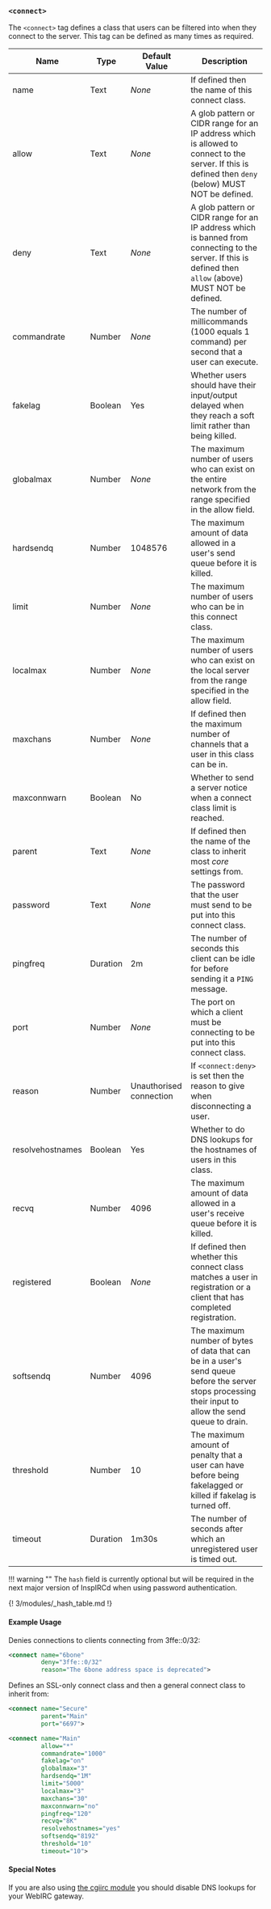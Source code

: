 <!-- This file contains a page fragment. Any changes will affect all pages that include it. -->

### `<connect>`

The `<connect>` tag defines a class that users can be filtered into when they connect to the server. This tag can be defined as many times as required.

Name             | Type     | Default Value           | Description
---------------- | -------- | ----------------------- | -----------
name             | Text     | *None*                  | If defined then the name of this connect class.
allow            | Text     | *None*                  | A glob pattern or CIDR range for an IP address which is allowed to connect to the server. If this is defined then `deny` (below) MUST NOT be defined.
deny             | Text     | *None*                  | A glob pattern or CIDR range for an IP address which is banned from connecting to the server. If this is defined then `allow` (above) MUST NOT be defined.
commandrate      | Number   | *None*                  | The number of millicommands (1000 equals 1 command) per second that a user can execute.
fakelag          | Boolean  | Yes                     | Whether users should have their input/output delayed when they reach a soft limit rather than being killed.
globalmax        | Number   | *None*                  | The maximum number of users who can exist on the entire network from the range specified in the allow field.
hardsendq        | Number   | 1048576                 | The maximum amount of data allowed in a user's send queue before it is killed.
limit            | Number   | *None*                  | The maximum number of users who can be in this connect class.
localmax         | Number   | *None*                  | The maximum number of users who can exist on the local server from the range specified in the allow field.
maxchans         | Number   | *None*                  | If defined then the maximum number of channels that a user in this class can be in.
maxconnwarn      | Boolean  | No                      | Whether to send a server notice when a connect class limit is reached.
parent           | Text     | *None*                  | If defined then the name of the class to inherit most *core* settings from.
password         | Text     | *None*                  |  The password that the user must send to be put into this connect class.
pingfreq         | Duration | 2m                      | The number of seconds this client can be idle for before sending it a `PING` message.
port             | Number   | *None*                  | The port on which a client must be connecting to be put into this connect class.
reason           | Number   | Unauthorised connection | If `<connect:deny>` is set then the reason to give when disconnecting a user.
resolvehostnames | Boolean  | Yes                     | Whether to do DNS lookups for the hostnames of users in this class.
recvq            | Number   | 4096                    | The maximum amount of data allowed in a user's receive queue before it is killed.
registered       | Boolean  | *None*                  | If defined then whether this connect class matches a user in registration or a client that has completed registration.
softsendq        | Number   | 4096                    | The maximum number of bytes of data that can be in a user's send queue before the server stops processing their input to allow the send queue to drain.
threshold        | Number   | 10                      | The maximum amount of penalty that a user can have before being fakelagged or killed if fakelag is turned off.
timeout          | Duration | 1m30s                   | The number of seconds after which an unregistered user is timed out.

!!! warning ""
    The `hash` field is currently optional but will be required in the next major version of InspIRCd when using password authentication.

{! 3/modules/_hash_table.md !}

#### Example Usage

Denies connections to clients connecting from 3ffe::0/32:

```xml
<connect name="6bone"
         deny="3ffe::0/32"
         reason="The 6bone address space is deprecated">
```

Defines an SSL-only connect class and then a general connect class to inherit from:

```xml
<connect name="Secure"
         parent="Main"
         port="6697">

<connect name="Main"
         allow="*"
         commandrate="1000"
         fakelag="on"
         globalmax="3"
         hardsendq="1M"
         limit="5000"
         localmax="3"
         maxchans="30"
         maxconnwarn="no"
         pingfreq="120"
         recvq="8K"
         resolvehostnames="yes"
         softsendq="8192"
         threshold="10"
         timeout="10">
```

#### Special Notes

If you are also using [the cgiirc module](/3/modules/cgiirc) you should disable DNS lookups for your WebIRC gateway.
